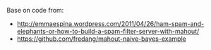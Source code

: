 Base on code from:

* http://emmaespina.wordpress.com/2011/04/26/ham-spam-and-elephants-or-how-to-build-a-spam-filter-server-with-mahout/
* https://github.com/fredang/mahout-naive-bayes-example
